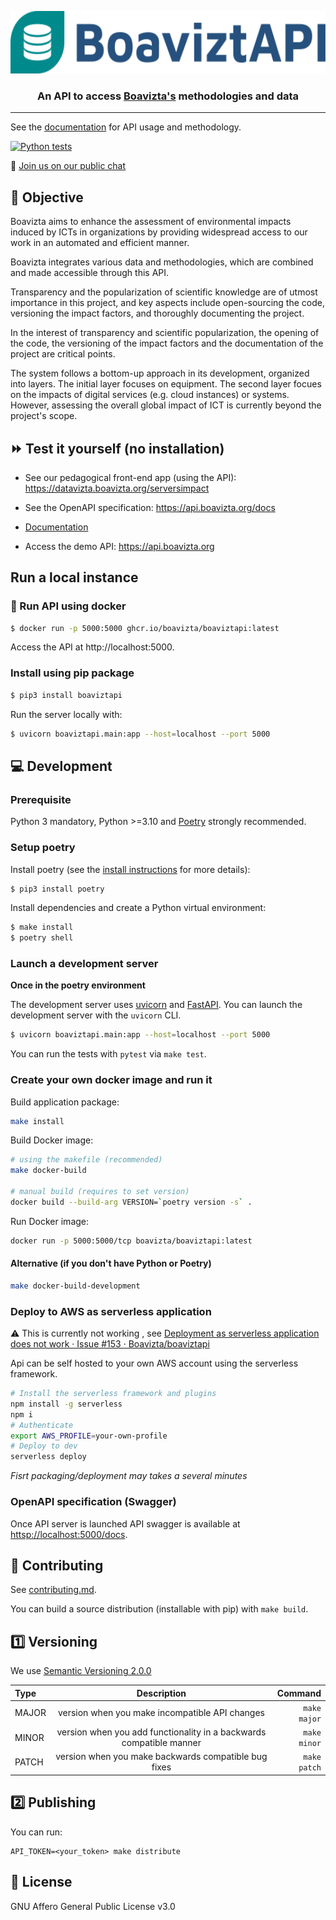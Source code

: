 <p align="center">
    <img src="https://github.com/Boavizta/boaviztapi/blob/main/boaviztapi_color.svg" height="100" alt="BoaviztAPI">
</p>

<h3 align="center">
   An API to access <a href="https://boavizta.cmakers.io/">Boavizta's</a> methodologies and data</a>
</h3>

---

See the [documentation](https://doc.api.boavizta.org/) for API usage and methodology.

[![Python tests](https://github.com/Boavizta/boaviztapi/actions/workflows/test.yml/badge.svg)](https://github.com/Boavizta/boaviztapi/actions/workflows/test.yml)

💬 [Join us on our public chat](https://chat.boavizta.org/signup_user_complete/?id=97a1cpe35by49jdc66ej7ktrjc)

## :dart: Objective

Boavizta aims to enhance the assessment of environmental impacts induced by ICTs in organizations by providing widespread access to our work in an automated and efficient manner.

Boavizta integrates various data and methodologies, which are combined and made accessible through this API.

Transparency and the popularization of scientific knowledge are of utmost importance in this project, and key aspects include open-sourcing the code, versioning the impact factors, and thoroughly documenting the project.

In the interest of transparency and scientific popularization, the opening of the code, the versioning of the impact factors and the documentation of the project are critical points.

The system follows a bottom-up approach in its development, organized into layers. The initial layer focuses on equipment. The second layer focues on the impacts of digital services (e.g. cloud instances) or systems. However, assessing the overall global impact of ICT is currently beyond the project's scope.

## :fast_forward: Test it yourself (no installation)

* See our pedagogical front-end app (using the API): <https://datavizta.boavizta.org/serversimpact>

* See the OpenAPI specification: <https://api.boavizta.org/docs>

* [Documentation](https://doc.api.boavizta.org/)

* Access the demo API: <https://api.boavizta.org>

## Run a local instance

### :whale: Run API using docker

```bash
$ docker run -p 5000:5000 ghcr.io/boavizta/boaviztapi:latest
```

Access the API at http://localhost:5000.

### Install using pip package

```bash
$ pip3 install boaviztapi
```

Run the server locally with:

```bash
$ uvicorn boaviztapi.main:app --host=localhost --port 5000
```

## :computer: Development

### Prerequisite

Python 3 mandatory, Python >=3.10 and [Poetry](https://python-poetry.org/) strongly recommended.

### Setup poetry

Install poetry (see the [install instructions](https://python-poetry.org/docs/) for more details):

```bash
$ pip3 install poetry
```

Install dependencies and create a Python virtual environment:

```bash
$ make install
$ poetry shell
```

### Launch a development server

**Once in the poetry environment**

The development server uses [uvicorn](https://www.uvicorn.org/) and [FastAPI](https://fastapi.tiangolo.com/). You can launch the development server with the `uvicorn` CLI.

```bash
$ uvicorn boaviztapi.main:app --host=localhost --port 5000
```

You can run the tests with `pytest` via `make test`.

### Create your own docker image and run it

Build application package:

```sh
make install
```

Build Docker image:

```sh
# using the makefile (recommended)
make docker-build

# manual build (requires to set version)
docker build --build-arg VERSION=`poetry version -s` .
```

Run Docker image:

```sh
docker run -p 5000:5000/tcp boavizta/boaviztapi:latest
```

#### Alternative (if you don't have Python or Poetry)

```sh
make docker-build-development
```

### Deploy to AWS as serverless application

⚠ This is currently not working , see  [Deployment as serverless application does not work · Issue #153 · Boavizta/boaviztapi](https://github.com/Boavizta/boaviztapi/issues/153)

Api can be self hosted to your own AWS account using the serverless framework.

```sh
# Install the serverless framework and plugins
npm install -g serverless
npm i
# Authenticate
export AWS_PROFILE=your-own-profile
# Deploy to dev
serverless deploy
```

_Fisrt packaging/deployment may takes a several minutes_

### OpenAPI specification (Swagger)

Once API server is launched API swagger is available at [httsp://localhost:5000/docs](https://localhost:5000/docs).


## :woman: Contributing

See [contributing.md](./CONTRIBUTING.md).

You can build a source distribution (installable with pip) with `make build`.

## :one: Versioning

We use [Semantic Versioning 2.0.0](https://semver.org/)

|    Type     | Description                                                          |    Command        |
| :---        |    :----:                                                            |              ---: |
| MAJOR       | version when you make incompatible API changes                       | ```make major```  |
| MINOR       | version when you add functionality in a backwards compatible manner  | ```make minor```  |
| PATCH       | version when you make backwards compatible bug fixes                 | ```make patch```  |

## :two: Publishing

You can run:

```shell
API_TOKEN=<your_token> make distribute
```

## :scroll: License

GNU Affero General Public License v3.0
